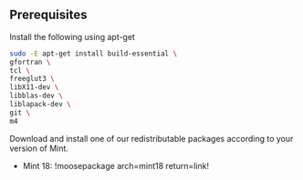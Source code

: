## Prerequisites

Install the following using apt-get

```bash
sudo -E apt-get install build-essential \
gfortran \
tcl \
freeglut3 \
libX11-dev \
libblas-dev \
liblapack-dev \
git \
m4
```

Download and install one of our redistributable packages according to your version of Mint.

  * Mint 18: !moosepackage arch=mint18 return=link!
